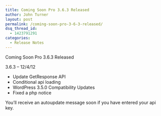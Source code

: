 ```yaml
---
title: Coming Soon Pro 3.6.3 Released
author: John Turner
layout: post
permalink: /coming-soon-pro-3-6-3-released/
dsq_thread_id:
  - 1423791291
categories:
  - Release Notes
---
```

Coming Soon Pro 3.6.3 Released

3.6.3 &#8211; 12/4/12

  * Update GetResponse API
  * Conditional api loading
  * WordPress 3.5.0 Compatibility Updates
  * Fixed a php notice

You&#8217;ll receive an autoupdate message soon if you have entered your api key.